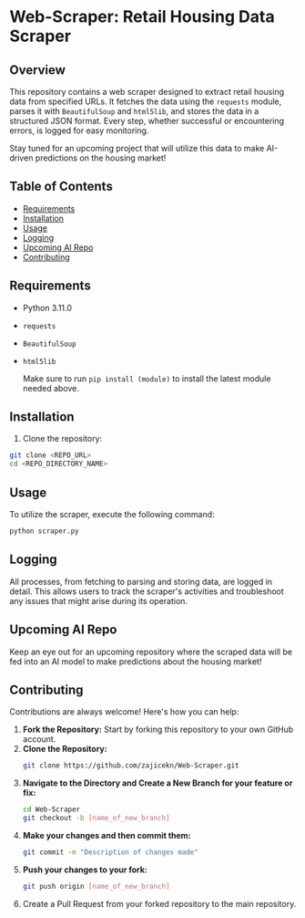 # Web-Scraper: Retail Housing Data Scraper

## Overview
This repository contains a web scraper designed to extract retail housing data from specified URLs. It fetches the data using the `requests` module, parses it with `BeautifulSoup` and `html5lib`, and stores the data in a structured JSON format. Every step, whether successful or encountering errors, is logged for easy monitoring.

Stay tuned for an upcoming project that will utilize this data to make AI-driven predictions on the housing market!

## Table of Contents
- [Requirements](#requirements)
- [Installation](#installation)
- [Usage](#usage)
- [Logging](#logging)
- [Upcoming AI Repo](#upcoming-ai-repo)
- [Contributing](#contributing)

## Requirements
- Python 3.11.0
- `requests`
- `BeautifulSoup`
- `html5lib`
  
  Make sure to run `pip install (module)` to install the latest module needed above.

## Installation
1. Clone the repository:
```bash
git clone <REPO_URL>
cd <REPO_DIRECTORY_NAME>
```

## Usage

To utilize the scraper, execute the following command:
```bash
python scraper.py
```

## Logging

All processes, from fetching to parsing and storing data, are logged in detail. This allows users to track the scraper's activities and troubleshoot any issues that might arise during its operation.

## Upcoming AI Repo

Keep an eye out for an upcoming repository where the scraped data will be fed into an AI model to make predictions about the housing market!

## Contributing

Contributions are always welcome! Here's how you can help:

1. **Fork the Repository:** Start by forking this repository to your own GitHub account.
2. **Clone the Repository:**
    ```bash
    git clone https://github.com/zajicekn/Web-Scraper.git
    ```
3. **Navigate to the Directory and Create a New Branch for your feature or fix:**
    ```bash
    cd Web-Scraper
    git checkout -b [name_of_new_branch]
    ```
4. **Make your changes and then commit them:**
    ```bash
    git commit -m "Description of changes made"
    ```
5. **Push your changes to your fork:**
    ```bash
    git push origin [name_of_new_branch]
    ```
6. Create a Pull Request from your forked repository to the main repository.
